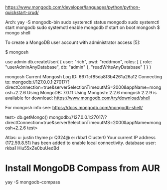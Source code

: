 https://www.mongodb.com/developer/languages/python/python-quickstart-crud/

Arch:
yay -S mongodb-bin
sudo systemctl status mongodb
sudo systemctl start mongodb
sudo systemctl enable mongodb  # start on boot
mongosh  $ mongo shell


To create a MongoDB user account with administrator access [5]:

$ mongosh

use admin
db.createUser(
  {
    user: "rich",
    pwd: "reddmon",
    roles: [ { role: "userAdminAnyDatabase", db: "admin" }, "readWriteAnyDatabase" ]
  }
)

mongosh
Current Mongosh Log ID: 6671cf85da8f3b4261a26a12
Connecting to:          mongodb://127.0.0.1:27017/?directConnection=true&serverSelectionTimeoutMS=2000&appName=mongosh+2.2.6
Using MongoDB:          7.0.11
Using Mongosh:          2.2.6
mongosh 2.2.9 is available for download: https://www.mongodb.com/try/download/shell

For mongosh info see: https://docs.mongodb.com/mongodb-shell/

test>  db.getMongo()
mongodb://127.0.0.1:27017/?directConnection=true&serverSelectionTimeoutMS=2000&appName=mongosh+2.2.6
test>

Atlas:
u: justin thyme
p: Q324@
e: rkba1
Cluster0
Your current IP address (172.59.8.51) has been added to enable local connectivity.
database user:
rkba1
Hiu55xZe0buUedBd

# Install MongoDB Compass from AUR
yay -S mongodb-compass


